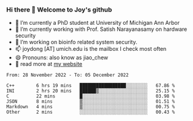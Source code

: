 ### Hi there 👋 Welcome to Joy's github

- 🔭 I’m currently a PhD student at University of Michigan Ann Arbor
- 🌱 I’m currently working with Prof. Satish Narayanasamy on hardware security
- 👯 I’m working on bioinfo related system security. 
- 📫 joydong [AT] umich.edu is the mailbox I check most often
- 😄 Pronouns: also know as jiao_chew
- 💬 read more at [my website](https://joydddd.github.io/)
<!--START_SECTION:waka-->

```text
From: 28 November 2022 - To: 05 December 2022

C++        6 hrs 19 mins   █████████████████░░░░░░░░   67.86 %
INI        2 hrs 20 mins   ██████▒░░░░░░░░░░░░░░░░░░   25.15 %
C          22 mins         █░░░░░░░░░░░░░░░░░░░░░░░░   03.98 %
JSON       8 mins          ▒░░░░░░░░░░░░░░░░░░░░░░░░   01.51 %
Markdown   4 mins          ▒░░░░░░░░░░░░░░░░░░░░░░░░   00.75 %
Other      2 mins          ░░░░░░░░░░░░░░░░░░░░░░░░░   00.43 %
```

<!--END_SECTION:waka-->
